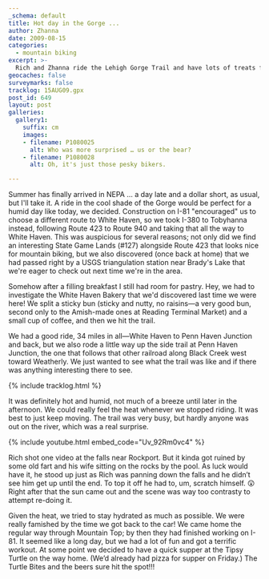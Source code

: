 ```yaml
---
_schema: default
title: Hot day in the Gorge ...
author: Zhanna
date: 2009-08-15
categories:
  - mountain biking
excerpt: >- 
  Rich and Zhanna ride the Lehigh Gorge Trail and have lots of treats for breakfast and dinner!
geocaches: false
surveymarks: false
tracklog: 15AUG09.gpx
post_id: 649
layout: post    
galleries:
  gallery1:
    suffix: cm
    images:
    - filename: P1080025
      alt: Who was more surprised … us or the bear?
    - filename: P1080028
      alt: Oh, it's just those pesky bikers.    

---
```


Summer has finally arrived in NEPA ... a day late and a dollar short, as usual, but I'll take it.  A ride in the cool shade of the Gorge would be perfect for a humid day like today, we decided.  Construction on I-81 "encouraged" us to choose a different route to White Haven, so we took I-380 to Tobyhanna instead, following Route 423 to Route 940 and taking that all the way to White Haven.  This was auspicious for several reasons; not only did we find an interesting State Game Lands (#127) alongside Route 423 that looks nice for mountain biking, but we also discovered (once back at home) that we had passed right by a USGS triangulation station near Brady's Lake that we're eager to check out next time we're in the area.

Somehow after a filling breakfast I still had room for pastry.  Hey, we had to investigate the White Haven Bakery that we'd discovered last time we were here!  We split a sticky bun (sticky and nutty, no raisins—a very good bun, second only to the Amish-made ones at Reading Terminal Market) and a small cup of coffee, and then we hit the trail.

We had a good ride, 34 miles in all—White Haven to Penn Haven Junction and back, but we also rode a little way up the side trail at Penn Haven Junction, the one that follows that other railroad along Black Creek west toward Weatherly.  We just wanted to see what the trail was like and if there was anything interesting there to see.  

{% include tracklog.html %}

It was definitely hot and humid, not much of a breeze until later in the afternoon.  We could really feel the heat whenever we stopped riding.  It was best to just keep moving.  The trail was very busy, but hardly anyone was out on the river, which was a real surprise.  
 
{% include youtube.html embed_code="Uv_92Rm0vc4" %}

Rich shot one video at the falls near Rockport.  But it kinda got ruined by some old fart and his wife sitting on the rocks by the pool.  As luck would have it, he stood up just as Rich was panning down the falls and he didn’t see him get up until the end.  To top it off he had to, um, scratch himself.  :astonished:  Right after that the sun came out and the scene was way too contrasty to attempt re-doing it. 

Given the heat, we tried to stay hydrated as much as possible.  We were really famished by the time we got back to the car!  We came home the regular way through Mountain Top; by then they had finished working on I-81.  It seemed like a long day, but we had a lot of fun and got a terrific workout.  At some point we decided to have a quick supper at the Tipsy Turtle on the way home.  (We’d already had pizza for supper on Friday.)  The Turtle Bites and the beers sure hit the spot!!!
